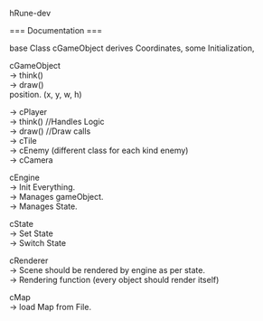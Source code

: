 hRune-dev  

=== Documentation ===  


base Class cGameObject derives Coordinates, some Initialization,  

cGameObject   
	-> think()  
	-> draw()  
	position. (x, y, w, h)  
  
-> cPlayer  
	-> think()	//Handles Logic   
	-> draw() 	//Draw calls  
-> cTile  
-> cEnemy (different class for each kind enemy)  
-> cCamera  
  
cEngine   
-> Init Everything.  
-> Manages gameObject.  
-> Manages State.   
  
cState  
-> Set State  
-> Switch State  
  
  
cRenderer  
-> Scene should be rendered by engine as per state.  
-> Rendering function (every object should render itself)  
  
cMap  
-> load Map from File.  